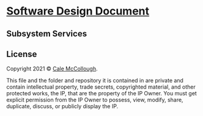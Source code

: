 # [Software Design Document](../)

## Subsystem Services

## License

Copyright 2021 © [Cale McCollough](https://cookingwithcale.org).

This file and the folder and repository it is contained in are private and contain intellectual property, trade secrets, copyrighted material, and other protected works, the IP, that are the property of the IP Owner. You must get explicit permission from the IP Owner to possess, view, modify, share, duplicate, discuss, or publicly display the IP.
